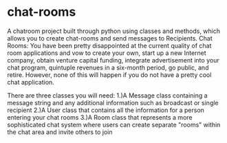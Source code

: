 # chat-rooms
A chatroom project built through python using classes and methods, which allows you to create chat-rooms and send messages to Recipients.
Chat Rooms:
You have been pretty disappointed at the current quality of chat room applications and vow to create your own, start up a new Internet company, obtain venture capital funding, integrate advertisement into your chat program, quintuple revenues in a six-month period, go public, and retire. However, none of this will happen if you do not have a pretty cool chat application.


There are three classes you will need:
1.)A Message class containing a message string and any additional information such as broadcast or single recipient
2.)A User class that contains all the information for a person entering your chat rooms
3.)A Room class that represents a more sophisticated chat system where users can create separate "rooms" within the chat area and invite others to join
